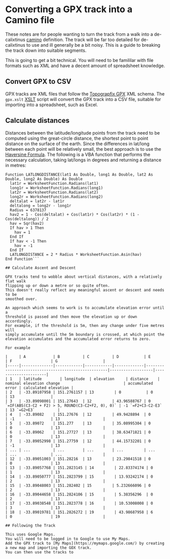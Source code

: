 # Converting a GPX track into a Camino file

These notes are for people wanting to turn the track from a walk into a de-calixtinus
[camino](CAMINO.md) definition.
The track will be far too detailed for de-calixtinus to use and ill generally be a bit noisy.
This is a guide to breaking the track down into suitable segments.

This is going to get a bit technical.
You will need to be famililar with file formats such as XML and have a decent amount
of spreadsheet knowledge.

## Convert GPX to CSV

GPX tracks are XML files that follow the 
[Topograpfix GPX](http://www.topografix.com/GPX/1/1/gpx.xsd) XML schema.
The `gpx.xslt` [XSLT](https://en.wikipedia.org/wiki/XSLT) script will convert
the GPX track into a CSV file, suitable for importing into a spreadsheet, such as Excel.

## Calculate distances

Distances between the latitude/longitude points from the track need to be computed
using the great-circle distance, the shortest point to point distance on the
surface of the earth.
Since the differences in lat/long between each point will be relatively small,
the best approach is to use the [Haversine Formula](https://en.wikipedia.org/wiki/Haversine_formula).
The following is a VBA function that performs the necessary calculation, taking lat/longs in degrees
and returning a distance in metres:

```
Function LATLONGDISTANCE(lat1 As Double, long1 As Double, lat2 As Double, long2 As Double) As Double
  lat1r = WorksheetFunction.Radians(lat1)
  long1r = WorksheetFunction.Radians(long1)
  lat2r = WorksheetFunction.Radians(lat2)
  long2r = WorksheetFunction.Radians(long2)
  deltalat = lat2r - lat1r
  deltalong = long2r - long1r
  Radius = 6378137
  hav2 = 1 - Cos(deltalat) + Cos(lat1r) * Cos(lat2r) * (1 - Cos(deltalong)) / 2
  hav = Sqr(hav2)
  If hav > 1 Then
    hav = 1
  End If
  If hav < -1 Then
    hav = -1
  End If
  LATLONGDISTANCE = 2 * Radius * WorksheetFunction.Asin(hav)
End Function```

## Calculate Ascent and Descent

GPX tracks tend to wobble about vertical distances, with a relatively flat walk
flipping up or down a metre or so quite often.
This doesn't really reflect any meaningful ascent or descent and needs to be
smoothed over.

An approach which seems to work is to accumulate elevation error until a
threshold is passed and then move the elevation up or down accordingly.
For example, if the threshold is 5m, then any change under five metres will
simply accumulate until the 5m boundary is crossed, at which point the 
elevation accumulates and the accumulated error returns to zero.

For example

|     | A            | B          | C          | D           | E                                                   | F                 | G                    |
|-----|--------------|------------|------------|-------------|-----------------------------------------------------|-------------------|----------------------|
| 1   | latitude	    | longitude	 | elevation	 | distance    | nominal elevation change                            | accumulated error | calculated elevation |
| 2   | -33.89107958 | 151.2761157 | 13         | 0           | 0                                                   | 13                | 
| 3   | -33.89098001 | 151.27643  | 12         | 43.96588767 | 0 `=IF(ABS(C3-C2 + F2) > 5, ROUND(C3-C2+F2, 0), 0)` | -1 `=F2+C3-C2-E3` | 13 `=G2+E3`          | 
| 4   | -33.89082    | 151.27676  | 12         | 49.9428894  | 0                                                   | -1                | 13                   | 
| 5   | -33.89072    | 151.277    | 13         | 35.08995304 | 0                                                   | 0                 | 13                   | 
| 6   | -33.89062    | 151.27727  | 13         | 38.63471821 | 0                                                   | 0                 | 13                   | 
| 7   | -33.89052998 | 151.27759  | 12         | 44.15732201 | 0                                                   | -1                | 13                   | 
| ... | ...          | ...        | ...        | ...         | ...                                                 | ...               | ...                  |
| 12  | -33.89051003 | 151.28216  | 13         | 23.29841518 | 0                                                   | 0                 | 13                   |
| 13  | -33.89057768 | 151.2823145 | 14         | 22.83374174 | 0                                                   | 1                 | 13                   | 
| 14  | -33.89050777 | 151.2823799 | 15         | 13.93242174 | 0                                                   | 2                 | 13                   | 
| 15  | -33.89048003 | 151.282402 | 15         | 5.232666096 | 0                                                   | 2                 | 13                   | 
| 16  | -33.89044658 | 151.2824106 | 15         | 5.38356296  | 0                                                   | 2                 | 13                   | 
| 17  | -33.89038548 | 151.2823778 | 16         | 10.53008008 | 0                                                   | 3                 | 13                   | 
| 18  | -33.89019781 | 151.2826272 | 19         | 43.98687958 | 6                                                   | 0                 | 19                   |

## Following the Track

This uses Google Maps.
You will need to be logged in to Google to use My Maps.
Add the GPX track to [My Maps](https://mymaps.google.com/) by creating a new map and importing the GOX track.
You can then use the tracks to 
